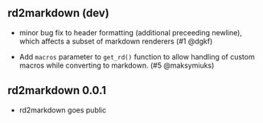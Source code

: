rd2markdown (dev)
-----------------

* minor bug fix to header formatting (additional preceeding newline), which
  affects a subset of markdown renderers (#1 @dgkf)

* Add `macros` parameter to `get_rd()` function to allow handling of 
  custom macros while converting to markdown. (#5 @maksymiuks)

rd2markdown 0.0.1
-----------------

* rd2markdown goes public
